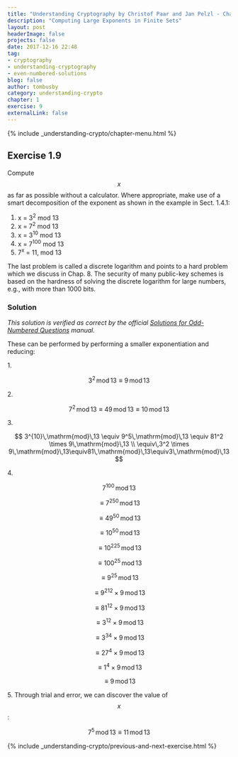 ```yaml
---
title: "Understanding Cryptography by Christof Paar and Jan Pelzl - Chapter 1 Solutions - Ex1.9"
description: "Computing Large Exponents in Finite Sets"
layout: post
headerImage: false
projects: false
date: 2017-12-16 22:48
tag:
- cryptography
- understanding-cryptography
- even-numbered-solutions
blog: false
author: tombusby
category: understanding-crypto
chapter: 1
exercise: 9
externalLink: false
---
```


{% include _understanding-crypto/chapter-menu.html %}

## Exercise 1.9

Compute $$x$$ as far as possible without a calculator. Where appropriate, make use of a smart decomposition of the exponent as shown in the example in Sect. 1.4.1:

1. x = 3<sup>2</sup> mod 13
2. x = 7<sup>2</sup> mod 13
3. x = 3<sup>10</sup> mod 13
4. x = 7<sup>100</sup> mod 13
5. 7<sup>x</sup> = 11, mod 13

The last problem is called a discrete logarithm and points to a hard problem which we discuss in Chap. 8. The security of many public-key schemes is based on the hardness of solving the discrete logarithm for large numbers, e.g., with more than 1000 bits.

### Solution

*This solution is verified as correct by the official [Solutions for Odd-Numbered Questions](http://wiki.crypto.rub.de/Buch/en/download/Understanding_Cryptography_Odd_Solutions.pdf) manual.*

These can be performed by performing a smaller exponentiation and reducing:

1\.

$$ 3^2\,\mathrm{mod}\,13 \equiv 9\,\mathrm{mod}\,13$$

2\.

$$ 7^2\,\mathrm{mod}\,13 \equiv 49\,\mathrm{mod}\,13 \equiv 10\,\mathrm{mod}\,13 $$

3\.

$$
3^{10}\,\mathrm{mod}\,13 \equiv 9^5\,\mathrm{mod}\,13 \equiv 81^2 \times 9\,\mathrm{mod}\,13 \\
\equiv\,3^2 \times 9\,\mathrm{mod}\,13\equiv81\,\mathrm{mod}\,13\equiv3\,\mathrm{mod}\,13
$$

4\.

$$ 7^{100}\,\mathrm{mod}\,13 $$

$$ \equiv {7^2}^{50}\,\mathrm{mod}\,13 $$

$$ \equiv 49^{50}\,\mathrm{mod}\,13 $$

$$ \equiv 10^{50}\,\mathrm{mod}\,13 $$

$$ \equiv {10^2}^{25}\,\mathrm{mod}\,13 $$

$$ \equiv 100^{25}\,\mathrm{mod}\,13 $$

$$ \equiv 9^{25}\,\mathrm{mod}\,13 $$

$$ \equiv {9^2}^{12} \times 9\,\mathrm{mod}\,13 $$

$$ \equiv 81^{12} \times 9\,\mathrm{mod}\,13 $$

$$ \equiv 3^{12} \times 9\,\mathrm{mod}\,13 $$

$$ \equiv {3^3}^{4} \times 9\,\mathrm{mod}\,13 $$

$$ \equiv 27^{4} \times 9\,\mathrm{mod}\,13 $$

$$ \equiv 1^{4} \times 9\,\mathrm{mod}\,13 $$

$$ \equiv 9\,\mathrm{mod}\,13 $$

5\. Through trial and error, we can discover the value of $$x$$:

$$ 7^5\,\mathrm{mod}\,13 \equiv 11\,\mathrm{mod}\,13 $$

{% include _understanding-crypto/previous-and-next-exercise.html %}
